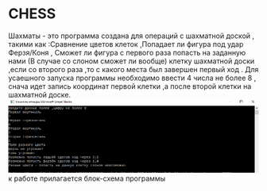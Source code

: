 # CHESS
Шахматы -
это программа создана для операций с шахматной доской , такими как :Сравнение цветов клеток ,Попадает ли фигура под удар Ферзя/Коня , Сможет ли фигура с первого раза попасть на заданную нами (В случае со слоном сможет ли вообще) клетку шахматной доски ,если со второго раза ,то с какого места был завершен первый ход .
Для усаешного запуска программы необходимо ввести 4 числа не более 8 , снача идет запись координат первой клетки ,а после второй клетки на шахматной доске.
![Скриншот работы программы](изображение_2021-01-18_061142.png)
 к работе прилагается блок-схема программы
